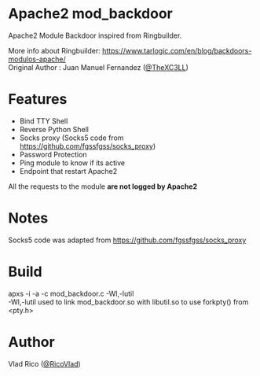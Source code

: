 # Apache2 mod_backdoor
Apache2 Module Backdoor inspired from Ringbuilder. <br/>

More info about Ringbuilder: https://www.tarlogic.com/en/blog/backdoors-modulos-apache/ <br/>
Original Author : Juan Manuel Fernandez ([@TheXC3LL](https://twitter.com/TheXC3LL))

# Features

* Bind TTY Shell
* Reverse Python Shell
* Socks proxy (Socks5 code from https://github.com/fgssfgss/socks_proxy)
* Password Protection
* Ping module to know if its active
* Endpoint that restart Apache2

All the requests to the module **are not logged by Apache2**


# Notes
Socks5 code was adapted from https://github.com/fgssfgss/socks_proxy

# Build
apxs -i -a -c mod_backdoor.c -Wl,-lutil <br/>
-Wl,-lutil used to link mod_backdoor.so with libutil.so to use forkpty() from <pty.h>

# Author
Vlad Rico ([@RicoVlad](https://twitter.com/RicoVlad))
